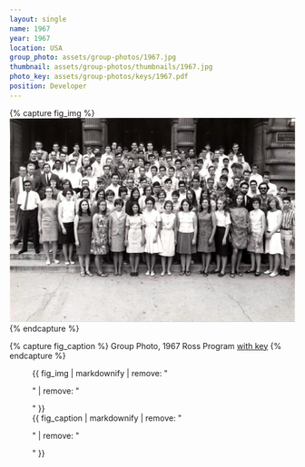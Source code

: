 ```yaml
---
layout: single
name: 1967
year: 1967
location: USA
group_photo: assets/group-photos/1967.jpg
thumbnail: assets/group-photos/thumbnails/1967.jpg
photo_key: assets/group-photos/keys/1967.pdf
position: Developer
---
```

{% capture fig_img %}
[![1967](/assets/group-photos/1967.jpg)](/assets/group-photos/keys/1967.pdf)
{% endcapture %}

{% capture fig_caption %}
Group Photo, 1967 Ross Program [with key](/assets/group-photos/keys/1967.pdf)
{% endcapture %}

<figure>
  {{ fig_img | markdownify | remove: "<p>" | remove: "</p>" }}
  <figcaption>{{ fig_caption | markdownify | remove: "<p>" | remove: "</p>" }}</figcaption>
</figure>
